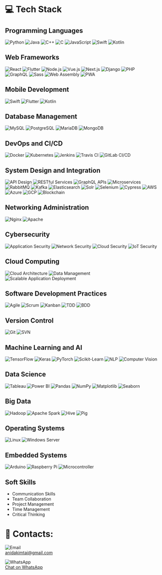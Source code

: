  # 💻 Tech Stack

## Programming Languages
![Python](https://img.shields.io/badge/python-3670A0?style=for-the-badge&logo=python&logoColor=ffdd54) ![Java](https://img.shields.io/badge/java-%23ED8B00.svg?style=for-the-badge&logo=java&logoColor=white) ![C++](https://img.shields.io/badge/c%2B%2B-%2300599C.svg?style=for-the-badge&logo=c%2B%2B&logoColor=white) ![C](https://img.shields.io/badge/c-%2300599C.svg?style=for-the-badge&logo=c&logoColor=white) ![JavaScript](https://img.shields.io/badge/javascript-%23323330.svg?style=for-the-badge&logo=javascript&logoColor=%23F7DF1E) ![Swift](https://img.shields.io/badge/swift-%23FA7343.svg?style=for-the-badge&logo=swift&logoColor=white) ![Kotlin](https://img.shields.io/badge/kotlin-%230095D5.svg?style=for-the-badge&logo=kotlin&logoColor=white)

## Web Frameworks
![React](https://img.shields.io/badge/react-%2320232a.svg?style=for-the-badge&logo=react&logoColor=%2361DAFB) ![Flutter](https://img.shields.io/badge/flutter-%2302569B.svg?style=for-the-badge&logo=flutter&logoColor=white) ![Node.js](https://img.shields.io/badge/node.js-339933?style=for-the-badge&logo=nodedotjs&logoColor=white) ![Vue.js](https://img.shields.io/badge/vue.js-%234FC08D.svg?style=for-the-badge&logo=vue-dot-js&logoColor=white) ![Next.js](https://img.shields.io/badge/next.js-%23000000.svg?style=for-the-badge&logo=next-dot-js&logoColor=white) ![Django](https://img.shields.io/badge/django-%23092E20.svg?style=for-the-badge&logo=django&logoColor=white) ![PHP](https://img.shields.io/badge/php-%23777BB4.svg?style=for-the-badge&logo=php&logoColor=white) ![GraphQL](https://img.shields.io/badge/graphql-E10098?style=for-the-badge&logo=graphql&logoColor=white) ![Sass](https://img.shields.io/badge/Sass-hotpink.svg?style=for-the-badge&logo=SASS&logoColor=white) ![Web Assembly](https://img.shields.io/badge/web%20assembly-654FF0?style=for-the-badge&logo=web-assembly&logoColor=white) ![PWA](https://img.shields.io/badge/pwa-5A0FC8?style=for-the-badge&logo=pwa&logoColor=white)

## Mobile Development
![Swift](https://img.shields.io/badge/swift-%23FA7343.svg?style=for-the-badge&logo=swift&logoColor=white) ![Flutter](https://img.shields.io/badge/flutter-%2302569B.svg?style=for-the-badge&logo=flutter&logoColor=white) ![Kotlin](https://img.shields.io/badge/kotlin-%230095D5.svg?style=for-the-badge&logo=kotlin&logoColor=white)

## Database Management
![MySQL](https://img.shields.io/badge/mysql-%2300f.svg?style=for-the-badge&logo=mysql&logoColor=white) ![PostgreSQL](https://img.shields.io/badge/postgresql-%23316192.svg?style=for-the-badge&logo=postgresql&logoColor=white) ![MariaDB](https://img.shields.io/badge/mariadb-003545?style=for-the-badge&logo=mariadb&logoColor=white) ![MongoDB](https://img.shields.io/badge/mongodb-%234ea94b.svg?style=for-the-badge&logo=mongodb&logoColor=white)

## DevOps and CI/CD
![Docker](https://img.shields.io/badge/docker-%230db7ed.svg?style=for-the-badge&logo=docker&logoColor=white) ![Kubernetes](https://img.shields.io/badge/kubernetes-%23326ce5.svg?style=for-the-badge&logo=kubernetes&logoColor=white) ![Jenkins](https://img.shields.io/badge/jenkins-%232C5263.svg?style=for-the-badge&logo=jenkins&logoColor=white) ![Travis CI](https://img.shields.io/badge/travisci-%232B2F33.svg?style=for-the-badge&logo=travis-ci&logoColor=white) ![GitLab CI/CD](https://img.shields.io/badge/gitlabci-%23181717.svg?style=for-the-badge&logo=gitlab&logoColor=white)

## System Design and Integration
![API Design](https://img.shields.io/badge/api%20design-FF6F61?style=for-the-badge&logo=api&logoColor=white) ![RESTful Services](https://img.shields.io/badge/restful%20services-FF5733?style=for-the-badge&logo=rest&logoColor=white) ![GraphQL APIs](https://img.shields.io/badge/graphql%20apis-E10098?style=for-the-badge&logo=graphql&logoColor=white) ![Microservices](https://img.shields.io/badge/microservices-FF6F61?style=for-the-badge&logo=microservices&logoColor=white) ![RabbitMQ](https://img.shields.io/badge/rabbitmq-FF6600?style=for-the-badge&logo=rabbitmq&logoColor=white) ![Kafka](https://img.shields.io/badge/kafka-231F20?style=for-the-badge&logo=apache-kafka&logoColor=white) ![Elasticsearch](https://img.shields.io/badge/elasticsearch-005571?style=for-the-badge&logo=elasticsearch&logoColor=white) ![Solr](https://img.shields.io/badge/solr-D9412F?style=for-the-badge&logo=solr&logoColor=white) ![Selenium](https://img.shields.io/badge/selenium-43B02A?style=for-the-badge&logo=selenium&logoColor=white) ![Cypress](https://img.shields.io/badge/cypress-17202C?style=for-the-badge&logo=cypress&logoColor=white) ![AWS](https://img.shields.io/badge/aws-%23232F3E.svg?style=for-the-badge&logo=amazon-aws&logoColor=white) ![Azure](https://img.shields.io/badge/azure-%230072C6.svg?style=for-the-badge&logo=azure-devops&logoColor=white) ![GCP](https://img.shields.io/badge/gcp-%234285F4.svg?style=for-the-badge&logo=google-cloud&logoColor=white) ![Blockchain](https://img.shields.io/badge/blockchain-121D33?style=for-the-badge&logo=blockchain&logoColor=white)

## Networking Administration
![Nginx](https://img.shields.io/badge/nginx-%23009639.svg?style=for-the-badge&logo=nginx&logoColor=white) ![Apache](https://img.shields.io/badge/apache-%23D42029.svg?style=for-the-badge&logo=apache&logoColor=white)

## Cybersecurity
![Application Security](https://img.shields.io/badge/application%20security-1E1E1E?style=for-the-badge&logo=security&logoColor=white) ![Network Security](https://img.shields.io/badge/network%20security-0073AA?style=for-the-badge&logo=network&logoColor=white) ![Cloud Security](https://img.shields.io/badge/cloud%20security-1A73E8?style=for-the-badge&logo=cloud&logoColor=white) ![IoT Security](https://img.shields.io/badge/iot%20security-2E7D32?style=for-the-badge&logo=iot&logoColor=white)

## Cloud Computing
![Cloud Architecture](https://img.shields.io/badge/cloud%20architecture-FF9900?style=for-the-badge&logo=cloud&logoColor=white) ![Data Management](https://img.shields.io/badge/data%20management-FF5733?style=for-the-badge&logo=data&logoColor=white) ![Scalable Application Deployment](https://img.shields.io/badge/scalable%20application%20deployment-5A9?style=for-the-badge&logo=deployment&logoColor=white)

## Software Development Practices
![Agile](https://img.shields.io/badge/agile-007ACC?style=for-the-badge&logo=agile&logoColor=white) ![Scrum](https://img.shields.io/badge/scrum-0052CC?style=for-the-badge&logo=scrum&logoColor=white) ![Kanban](https://img.shields.io/badge/kanban-4CAF50?style=for-the-badge&logo=kanban&logoColor=white) ![TDD](https://img.shields.io/badge/tdd-FF5722?style=for-the-badge&logo=tdd&logoColor=white) ![BDD](https://img.shields.io/badge/bdd-795548?style=for-the-badge&logo=bdd&logoColor=white)

## Version Control
![Git](https://img.shields.io/badge/git-F05032?style=for-the-badge&logo=git&logoColor=white) ![SVN](https://img.shields.io/badge/svn-809CC9?style=for-the-badge&logo=svn&logoColor=white)

## Machine Learning and AI
![TensorFlow](https://img.shields.io/badge/tensorflow-%23FF6F00.svg?style=for-the-badge&logo=tensorflow&logoColor=white) ![Keras](https://img.shields.io/badge/keras-D00000?style=for-the-badge&logo=keras&logoColor=white) ![PyTorch](https://img.shields.io/badge/pytorch-%23EE4C2C.svg?style=for-the-badge&logo=pytorch&logoColor=white) ![Scikit-Learn](https://img.shields.io/badge/scikit--learn-F7931E?style=for-the-badge&logo=scikit-learn&logoColor=white) ![NLP](https://img.shields.io/badge/nlp-1A73E8?style=for-the-badge&logo=nlp&logoColor=white) ![Computer Vision](https://img.shields.io/badge/computer%20vision-FF6F61?style=for-the-badge&logo=vision&logoColor=white)

## Data Science
![Tableau](https://img.shields.io/badge/tableau-E97627?style=for-the-badge&logo=tableau&logoColor=white) ![Power BI](https://img.shields.io/badge/power%20bi-F2C811?style=for-the-badge&logo=power-bi&logoColor=black) ![Pandas](https://img.shields.io/badge/pandas-150458?style=for-the-badge&logo=pandas&logoColor=white) ![NumPy](https://img.shields.io/badge/numpy-013243?style=for-the-badge&logo=numpy&logoColor=white) ![Matplotlib](https://img.shields.io/badge/matplotlib-%230a0a0a.svg?style=for-the-badge&logo=matplotlib&logoColor=white) ![Seaborn](https://img.shields.io/badge/seaborn-00557F?style=for-the-badge&logo=seaborn&logoColor=white)

## Big Data
![Hadoop](https://img.shields.io/badge/hadoop-66CCFF?style=for-the-badge&logo=apache-hadoop&logoColor=black) ![Apache Spark](https://img.shields.io/badge/apache%20spark-E25A1C?style=for-the-badge&logo=apache-spark&logoColor=white) ![Hive](https://img.shields.io/badge/hive-FFBB00?style=for-the-badge&logo=apache-hive&logoColor=white) ![Pig](https://img.shields.io/badge/pig-FB8C00?style=for-the-badge&logo=apache-pig&logoColor=white)

## Operating Systems
![Linux](https://img.shields.io/badge/linux-FCC624?style=for-the-badge&logo=linux&logoColor=black) ![Windows Server](https://img.shields.io/badge/windows%20server-0078D6?style=for-the-badge&logo=windows&logoColor=white)

## Embedded Systems
![Arduino](https://img.shields.io/badge/arduino-00979D?style=for-the-badge&logo=arduino&logoColor=white) ![Raspberry Pi](https://img.shields.io/badge/raspberry%20pi-A22846?style=for-the-badge&logo=raspberry-pi&logoColor=white) ![Microcontroller](https://img.shields.io/badge/microcontroller-FF6F61?style=for-the-badge&logo=microcontroller&logoColor=white)

## Soft Skills
- Communication Skills
- Team Collaboration
- Project Management
- Time Management
- Critical Thinking

# 📧 Contacts:
![Email](https://img.shields.io/badge/email-D14836?style=for-the-badge&logo=gmail&logoColor=white)  
anidakimtai@gmail.com

![WhatsApp](https://img.shields.io/badge/whatsapp-25D366?style=for-the-badge&logo=whatsapp&logoColor=white)  
[Chat on WhatsApp](https://wa.me/+254790359782)

 

